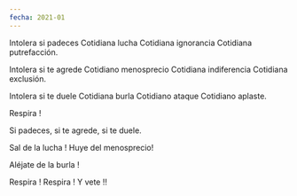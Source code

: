 ```yaml
---
fecha: 2021-01
---
```

Intolera si padeces
Cotidiana lucha
Cotidiana ignorancia 
Cotidiana putrefacción.

Intolera si te agrede
Cotidiano menosprecio 
Cotidiana indiferencia 
Cotidiana exclusión.

 Intolera si te duele
 Cotidiana burla
 Cotidiano ataque 
 Cotidiano aplaste.

Respira !

Si padeces,  si te agrede,  si te duele.

Sal de la lucha !
Huye del menosprecio!

Aléjate de la burla !

Respira !
Respira !
    Y vete !!
